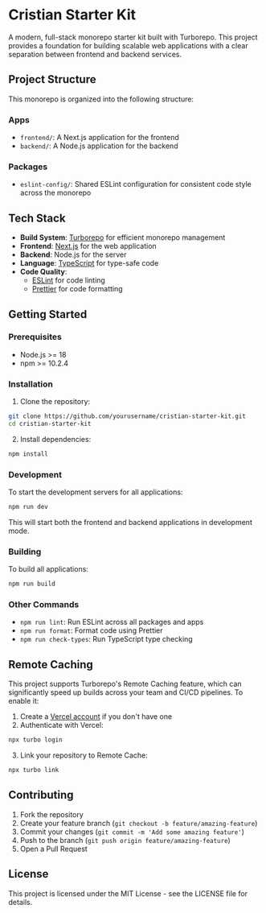 # Cristian Starter Kit

A modern, full-stack monorepo starter kit built with Turborepo. This project provides a foundation for building scalable web applications with a clear separation between frontend and backend services.

## Project Structure

This monorepo is organized into the following structure:

### Apps
- `frontend/`: A Next.js application for the frontend
- `backend/`: A Node.js application for the backend

### Packages
- `eslint-config/`: Shared ESLint configuration for consistent code style across the monorepo

## Tech Stack

- **Build System**: [Turborepo](https://turbo.build/repo) for efficient monorepo management
- **Frontend**: [Next.js](https://nextjs.org/) for the web application
- **Backend**: Node.js for the server
- **Language**: [TypeScript](https://www.typescriptlang.org/) for type-safe code
- **Code Quality**:
  - [ESLint](https://eslint.org/) for code linting
  - [Prettier](https://prettier.io) for code formatting

## Getting Started

### Prerequisites

- Node.js >= 18
- npm >= 10.2.4

### Installation

1. Clone the repository:
```bash
git clone https://github.com/yourusername/cristian-starter-kit.git
cd cristian-starter-kit
```

2. Install dependencies:
```bash
npm install
```

### Development

To start the development servers for all applications:

```bash
npm run dev
```

This will start both the frontend and backend applications in development mode.

### Building

To build all applications:

```bash
npm run build
```

### Other Commands

- `npm run lint`: Run ESLint across all packages and apps
- `npm run format`: Format code using Prettier
- `npm run check-types`: Run TypeScript type checking

## Remote Caching

This project supports Turborepo's Remote Caching feature, which can significantly speed up builds across your team and CI/CD pipelines. To enable it:

1. Create a [Vercel account](https://vercel.com/signup) if you don't have one
2. Authenticate with Vercel:
```bash
npx turbo login
```
3. Link your repository to Remote Cache:
```bash
npx turbo link
```

## Contributing

1. Fork the repository
2. Create your feature branch (`git checkout -b feature/amazing-feature`)
3. Commit your changes (`git commit -m 'Add some amazing feature'`)
4. Push to the branch (`git push origin feature/amazing-feature`)
5. Open a Pull Request

## License

This project is licensed under the MIT License - see the LICENSE file for details.

